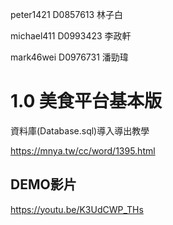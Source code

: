peter1421 D0857613 林子白


michael411 D0993423 李政軒


mark46wei D0976731 潘勁瑋

# 1.0 美食平台基本版
資料庫(Database.sql)導入導出教學

https://mnya.tw/cc/word/1395.html  

## DEMO影片
https://youtu.be/K3UdCWP_THs





